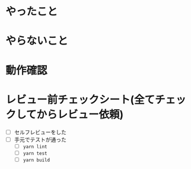 # やったこと

# やらないこと

# 動作確認

<!-- スクリーンショットや、テスト結果などを貼り付けてください(任意) -->

# レビュー前チェックシート(全てチェックしてからレビュー依頼)

- [ ] セルフレビューをした
- [ ] 手元でテストが通った
  - [ ] `yarn lint`
  - [ ] `yarn test`
  - [ ] `yarn build`
